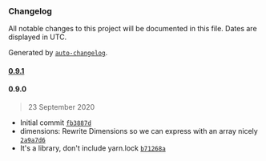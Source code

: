 ### Changelog

All notable changes to this project will be documented in this file. Dates are displayed in UTC.

Generated by [`auto-changelog`](https://github.com/CookPete/auto-changelog).

#### [0.9.1](https://github.com/shuttlethread/hodf/compare/0.9.0...0.9.1)

#### 0.9.0

> 23 September 2020

- Initial commit [`fb3887d`](https://github.com/shuttlethread/hodf/commit/fb3887d7b8eb417922797847e95a868df2e483e9)
- dimensions: Rewrite Dimensions so we can express with an array nicely [`2a9a7d6`](https://github.com/shuttlethread/hodf/commit/2a9a7d609ffbcfcb512e4632d5c53924e08c70a0)
- It's a library, don't include yarn.lock [`b71268a`](https://github.com/shuttlethread/hodf/commit/b71268abd6bf6b875450c52612d7b7b3cfb89b1d)
